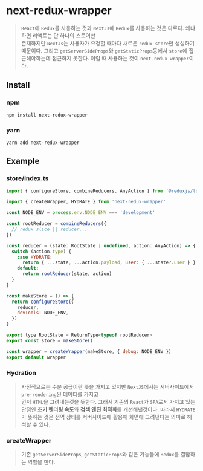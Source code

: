 # next-redux-wrapper
> `React`에 `Redux`를 사용하는 것과 `NextJs`에 `Redux`를 사용하는 것은 다르다. 왜냐하면 리액트는 단 하나의 스토어만  
> 존재하지만 `NextJs`는 사용자가 요청할 때마다 새로운 `redux store`만 생성하기 때문이다. 그리고 `getServerSideProps`와
> `getStaticProps`등에서 `store`에 접근해야하는데 접근하지 못한다. 이럴 때 사용하는 것이 `next-redux-wrapper`이다.

## Install

### npm
`npm install next-redux-wrapper`

### yarn
`yarn add next-redux-wrapper`

## Example
### store/index.ts
```js
import { configureStore, combineReducers, AnyAction } from '@reduxjs/toolkit'

import { createWrapper, HYDRATE } from 'next-redux-wrapper'

const NODE_ENV = process.env.NODE_ENV === 'development'

const rootReducer = combineReducers({
  // redux slice || reducer...
})

const reducer = (state: RootState | undefined, action: AnyAction) => {
  switch (action.type) {
    case HYDRATE:
      return { ...state, ...action.payload, user: { ...state?.user } }
    default:
      return rootReducer(state, action)
  }
}

const makeStore = () => {
  return configureStore({
    reducer,
    devTools: NODE_ENV,
  })
}

export type RootState = ReturnType<typeof rootReducer>
export const store = makeStore()

const wrapper = createWrapper(makeStore, { debug: NODE_ENV })
export default wrapper
```

### Hydration
> 사전적으로는 수분 공급이란 뜻을 가지고 있지만 `NextJS`에서는 서버사이드에서 `pre-rendering`된 데이터를 가지고  
> 먼저 `HTML`을 그려내는것을 뜻한다. 그래서 기존의 `React`가 `SPA`로서 가지고 있는 단점인 **초기 렌더링 속도**와
> **검색 엔진 최적화**를 개선해낸것이다. 따라서 `HYDRATE`가 뜻하는 것은 전역 상태를 서버사이드에 활용해 화면에
> 그려낸다는 의미로 해석할 수 있다.

### createWrapper
> 기존 `getServerSideProps`, `getStaticProps`와 같은 기능들에 `Redux`를 결합하는 역할을 한다.

